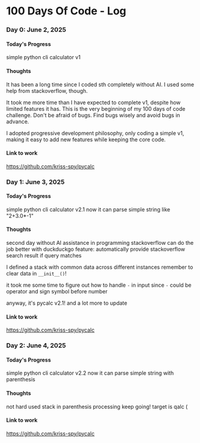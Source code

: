 # 100 Days Of Code - Log

### Day 0: June 2, 2025
<!-- ##### (delete me or comment me out)

**Today's Progress**: Fixed CSS, worked on canvas functionality for the app.

**Thoughts:** I really struggled with CSS, but, overall, I feel like I am slowly getting better at it. Canvas is still new for me, but I managed to figure out some basic functionality.

**Link to work:** [Calculator App](http://www.example.com) -->

#### Today's Progress
simple python cli calculator v1

#### Thoughts
It has been a long time since I coded sth completely without AI. I used some help from stackoverflow, though.

It took me more time than I have expected to complete v1, despite how limited features it has.
This is the very beginning of my 100 days of code challenge.
Don't be afraid of bugs. Find bugs wisely and avoid bugs in advance.

I adopted progressive development philosophy, only coding a simple v1, making it easy to add new features while keeping the core code.


#### Link to work
https://github.com/kriss-spy/pycalc

### Day 1: June 3, 2025
#### Today's Progress
simple python cli calculator v2.1
now it can parse simple string like "2+3.0*-1"

#### Thoughts
second day without AI assistance in programming
stackoverflow can do the job
better with duckduckgo feature: automatically provide stackoverflow search result if query matches

I defined a stack with common data across different instances
remember to clear data in `__init__()`!

it took me some time to figure out how to handle `-` in input
since `-` could be operator and sign symbol before number

anyway, it's pycalc v2.1!
and a lot more to update

#### Link to work
https://github.com/kriss-spy/pycalc

### Day 2: June 4, 2025
#### Today's Progress
simple python cli calculator v2.2
now it can parse simple string with parenthesis

#### Thoughts
not hard
used stack in parenthesis processing
keep going!
target is qalc (

#### Link to work
https://github.com/kriss-spy/pycalc
